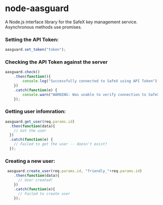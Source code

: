node-aasguard
=============

A Node.js interface library for the SafeX key management service.  Asynchronous methods use promises.

### Setting the API Token:

```javascript
aasguard.set_token("token");
```

### Checking the API Token against the server

```javascript
aasguard.check()
    .then(function(){
        console.log("Successfully connected to SafeX using API Token")
    })
    .catch(function(e) {
        console.warn("WARNING: Was unable to verify connection to SafeX using the API Token")
    });
```

### Getting user infomration:

```javascript
aasguard.get_user(req.params.id)
  .then(function(data){
    // Got the user
  })
  .catch(function(e) {
    // Failed to get the user -- doesn't exist?
  });
```

### Creating a new user:
 
```javascript
 aasguard.create_user(req.params.id, "friendly_"+req.params.id)
    .then(function(data){
      // User created!
    })
    .catch(function(e){
      // Failed to create user
    });
```
